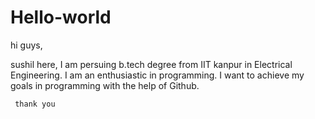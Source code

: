 # Hello-world

hi guys,

sushil here, I am persuing b.tech degree from IIT kanpur in Electrical Engineering.
I am an enthusiastic in programming. I want to achieve my goals in programming with the help of Github.
     
     
     
     thank you

